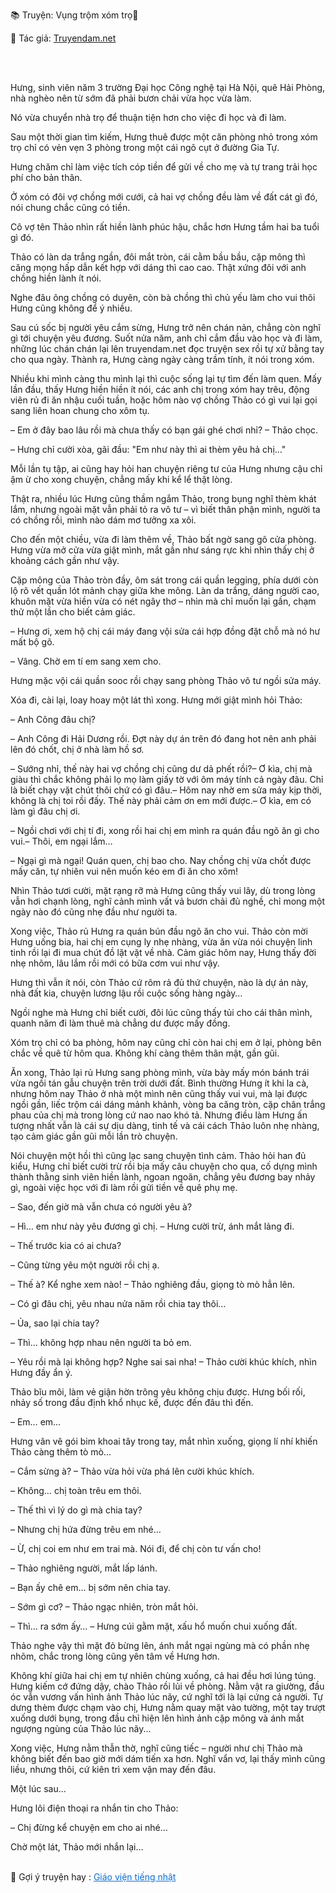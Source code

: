 📚 Truyện: Vụng trộm xóm trọ🔞 
<br>
<p>📖 Tác giả: <a href="https://truyendam.net" target="_blank" title="Truyện sex người lớn, truyện 18+ tại Truyendam.net">Truyendam.net</a></p>
<br></br>
<!-- truyện sex vợ nhân viên, vợ làm sales bds, hiếp dâm vợ nhân viên, vợ ngoại tình, truyện sex hay, truyện sex xếp và vợ, truyện sex hiếp dâm, truyện 18+, truyện sex người lớn, Truyendam.net -->

Hưng, sinh viên năm 3 trường Đại học Công nghệ tại Hà Nội, quê Hải Phòng, nhà nghèo nên từ sớm đã phải bươn chải vừa học vừa làm.

Nó vừa chuyển nhà trọ để thuận tiện hơn cho việc đi học và đi làm.

Sau một thời gian tìm kiếm, Hưng thuê được một căn phòng nhỏ trong xóm trọ chỉ có vẻn vẹn 3 phòng trong một cái ngõ cụt ở đường Gia Tự.

Hưng chăm chỉ làm việc tích cóp tiền để gửi về cho mẹ và tự trang trải học phí cho bản thân.

Ở xóm có đôi vợ chồng mới cưới, cả hai vợ chồng đều làm về đất cát gì đó, nói chung chắc cũng có tiền.

Cô vợ tên Thảo nhìn rất hiền lành phúc hậu, chắc hơn Hưng tầm hai ba tuổi gì đó.

Thảo có làn da trắng ngần, đôi mắt tròn, cái cằm bầu bầu, cặp mông thì căng mọng hấp dẫn kết hợp với dáng thì cao cao. Thật xứng đôi với anh chồng hiền lành ít nói.

Nghe đâu ông chồng có duyên, còn bà chồng thì chủ yếu làm cho vui thôi Hưng cũng không để ý nhiều.

Sau cú sốc bị người yêu cắm sừng, Hưng trở nên chán nản, chẳng còn nghĩ gì tới chuyện yêu đương. Suốt nửa năm, anh chỉ cắm đầu vào học và đi làm, những lúc chán chán lại lên truyendam.net đọc truyện sex rồi tự xử bằng tay cho qua ngày. Thành ra, Hưng càng ngày càng trầm tính, ít nói trong xóm.

Nhiều khi mình càng thu mình lại thì cuộc sống lại tự tìm đến làm quen. Mấy lần đầu, thấy Hưng hiền hiền ít nói, các anh chị trong xóm hay trêu, động viên rủ đi ăn nhậu cuối tuần, hoặc hôm nào vợ chồng Thảo có gì vui lại gọi sang liên hoan chung cho xôm tụ.

– Em ở đây bao lâu rồi mà chưa thấy có bạn gái ghé chơi nhỉ? – Thảo chọc.

– Hưng chỉ cười xòa, gãi đầu: "Em như này thì ai thèm yêu hả chị..."

Mỗi lần tụ tập, ai cũng hay hỏi han chuyện riêng tư của Hưng nhưng cậu chỉ ậm ừ cho xong chuyện, chẳng mấy khi kể lể thật lòng.

Thật ra, nhiều lúc Hưng cũng thầm ngắm Thảo, trong bụng nghĩ thèm khát lắm, nhưng ngoài mặt vẫn phải tỏ ra vô tư – vì biết thân phận mình, người ta có chồng rồi, mình nào dám mơ tưởng xa xôi.

Cho đến một chiều, vừa đi làm thêm về, Thảo bất ngờ sang gõ cửa phòng. Hưng vừa mở cửa vừa giật mình, mắt gần như sáng rực khi nhìn thấy chị ở khoảng cách gần như vậy.

Cặp mông của Thảo tròn đầy, ôm sát trong cái quần legging, phía dưới còn lộ rõ vết quần lót mảnh chạy giữa khe mông. Làn da trắng, dáng người cao, khuôn mặt vừa hiền vừa có nét ngây thơ – nhìn mà chỉ muốn lại gần, chạm thử một lần cho biết cảm giác.

– Hưng ơi, xem hộ chị cái máy đang vội sửa cái hợp đồng đặt chỗ mà nó hư mất bộ gõ.

– Vâng. Chờ em tí em sang xem cho.

Hưng mặc vội cái quần sooc rồi chạy sang phòng Thảo vô tư ngồi sửa máy.

Xóa đi, cài lại, loay hoay một lát thì xong. Hưng mới giật mình hỏi Thảo:

– Anh Công đâu chị? 

– Anh Công đi Hải Dương rồi. Đợt này dự án trên đó đang hot nên anh phải lên đó chốt, chị ở nhà làm hồ sơ.

– Sướng nhỉ, thế này hai vợ chồng chị cũng dư dả phết rồi?– Ơ kìa, chị mà giàu thì chắc không phải lọ mọ làm giấy tờ với ôm máy tính cả ngày đâu. Chỉ là biết chạy vặt chút thôi chứ có gì đâu.– Hôm nay nhờ em sửa máy kịp thời, không là chị toi rồi đấy. Thế này phải cảm ơn em mới được.– Ơ kìa, em có làm gì đâu chị ơi.

– Ngồi chơi với chị tí đi, xong rồi hai chị em mình ra quán đầu ngõ ăn gì cho vui.– Thôi, em ngại lắm…

– Ngại gì mà ngại! Quán quen, chị bao cho. Nay chồng chị vừa chốt được mấy căn, tự nhiên vui nên muốn kéo em đi ăn cho xôm!

Nhìn Thảo tươi cười, mặt rạng rỡ mà Hưng cũng thấy vui lây, dù trong lòng vẫn hơi chạnh lòng, nghĩ cảnh mình vất vả bươn chải đủ nghề, chỉ mong một ngày nào đó cũng nhẹ đầu như người ta.

Xong việc, Thảo rủ Hưng ra quán bún đầu ngõ ăn cho vui. Thảo còn mời Hưng uống bia, hai chị em cụng ly nhẹ nhàng, vừa ăn vừa nói chuyện linh tinh rồi lại đi mua chút đồ lặt vặt về nhà. Cảm giác hôm nay, Hưng thấy đời nhẹ nhõm, lâu lắm rồi mới có bữa cơm vui như vậy.

Hưng thì vẫn ít nói, còn Thảo cứ rôm rả đủ thứ chuyện, nào là dự án này, nhà đất kia, chuyện lương lậu rồi cuộc sống hàng ngày… 

Ngồi nghe mà Hưng chỉ biết cười, đôi lúc cũng thấy tủi cho cái thân mình, quanh năm đi làm thuê mà chẳng dư được mấy đồng.

Xóm trọ chỉ có ba phòng, hôm nay cũng chỉ còn hai chị em ở lại, phòng bên chắc về quê từ hôm qua. Không khí càng thêm thân mật, gần gũi.

Ăn xong, Thảo lại rủ Hưng sang phòng mình, vừa bày mấy món bánh trái vừa ngồi tán gẫu chuyện trên trời dưới đất. Bình thường Hưng ít khi la cà, nhưng hôm nay Thảo ở nhà một mình nên cũng thấy vui vui, mà lại được ngồi gần, liếc trộm cái dáng mảnh khảnh, vòng ba căng tròn, cặp chân trắng phau của chị mà trong lòng cứ nao nao khó tả. Nhưng điều làm Hưng ấn tượng nhất vẫn là cái sự dịu dàng, tinh tế và cái cách Thảo luôn nhẹ nhàng, tạo cảm giác gần gũi mỗi lần trò chuyện.

Nói chuyện một hồi thì cũng lạc sang chuyện tình cảm. Thảo hỏi han đủ kiểu, Hưng chỉ biết cười trừ rồi bịa mấy câu chuyện cho qua, cố dựng mình thành thằng sinh viên hiền lành, ngoan ngoãn, chẳng yêu đương bay nhảy gì, ngoài việc học với đi làm rồi gửi tiền về quê phụ mẹ.

– Sao, đến giờ mà vẫn chưa có người yêu à?

– Hì… em như này yêu đương gì chị. – Hưng cười trừ, ánh mắt lảng đi.

– Thế trước kia có ai chưa?

– Cũng từng yêu một người rồi chị ạ.

– Thế à? Kể nghe xem nào! – Thảo nghiêng đầu, giọng tò mò hẳn lên.

– Có gì đâu chị, yêu nhau nửa năm rồi chia tay thôi…

– Ủa, sao lại chia tay?

– Thì… không hợp nhau nên người ta bỏ em.

– Yêu rồi mà lại không hợp? Nghe sai sai nha! – Thảo cười khúc khích, nhìn Hưng đầy ẩn ý.

Thảo bĩu môi, làm vẻ giận hờn trông yêu không chịu được. Hưng bối rối, nhảy số trong đầu định khổ nhục kế, được đến đâu thì đến.

– Em… em…

Hưng vân vê gói bim khoai tây trong tay, mắt nhìn xuống, giọng lí nhí khiến Thảo càng thêm tò mò…

– Cắm sừng à? – Thảo vừa hỏi vừa phá lên cười khúc khích.

– Không… chị toàn trêu em thôi.

– Thế thì vì lý do gì mà chia tay?

– Nhưng chị hứa đừng trêu em nhé…

– Ừ, chị coi em như em trai mà. Nói đi, để chị còn tư vấn cho! 

– Thảo nghiêng người, mắt lấp lánh.

– Bạn ấy chê em… bị sớm nên chia tay.

– Sớm gì cơ? – Thảo ngạc nhiên, tròn mắt hỏi.

– Thì… ra sớm ấy… – Hưng cúi gằm mặt, xấu hổ muốn chui xuống đất.

Thảo nghe vậy thì mặt đỏ bừng lên, ánh mắt ngại ngùng mà có phần nhẹ nhõm, chắc trong lòng cũng yên tâm về Hưng hơn.

Không khí giữa hai chị em tự nhiên chùng xuống, cả hai đều hơi lúng túng. Hưng kiếm cớ đứng dậy, chào Thảo rồi lủi về phòng. Nằm vật ra giường, đầu óc vẫn vương vấn hình ảnh Thảo lúc nãy, cứ nghĩ tới là lại cứng cả người. Tự dưng thèm được chạm vào chị, Hưng nằm quay mặt vào tường, một tay trượt xuống dưới bụng, trong đầu chỉ hiện lên hình ảnh cặp mông và ánh mắt ngượng ngùng của Thảo lúc nãy...

Xong việc, Hưng nằm thẫn thờ, nghĩ cũng tiếc – người như chị Thảo mà không biết đến bao giờ mới dám tiến xa hơn. Nghĩ vẩn vơ, lại thấy mình cũng liều, nhưng thôi, cứ kiên trì xem vận may đến đâu.

Một lúc sau…

Hưng lôi điện thoại ra nhắn tin cho Thảo:

– Chị đừng kể chuyện em cho ai nhé…

Chờ một lát, Thảo mới nhắn lại…
<br></br>
<!-- Đọc truyện sex vợ ngoại tình, vợ nhân viên bị hiếp dâm, vợ làm sales BĐS, sex công ty, truyện sex người lớn, sex bạo lực, truyện 18+, Truyendam.net kho truyện sex cập nhật nhanh nhất -->

<p>
  📢 Gợi ý truyện hay : 
  <a href="https://truyendam.net/truyen/giao-vien-tieng-nhat" 
     target="_blank" 
     title="Truyện sex người lớn, truyện 18+ tại Truyendam.net"
     style="text-decoration: underline; color: #0070f3;"
  >
    Giáo viện tiếng nhật
  </a>
</p>

